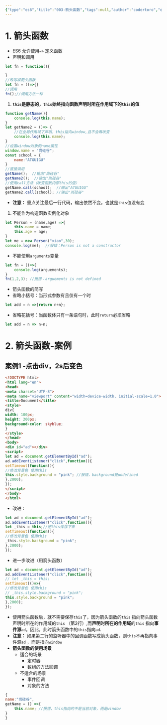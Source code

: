```yaml
---
{"type":"es6","title":"003-箭头函数","tags":null,"author":"codertoro","establish":"2025-04-07","update":"2025-04-07","dg-publish":true,"permalink":"/Projects/004-ES6/003-箭头函数/","dgPassFrontmatter":true,"created":"2025-04-07T22:23:37.885+08:00","updated":"2025-04-07T22:25:37.765+08:00"}
---
```


# 1. 箭头函数
- ES6 允许使用`=>` 定义函数
- 声明和调用
```js
let fn = function(){

}
//改写成箭头函数
let fn = ()=>{}
//调用
fn();//调用方法一样
```
1. **`this`是静态的，`this`始终指向函数声明时所在作用域下的`this`的值**

```js
function getName(){
	console.log(this.name);
}
let getName2 = ()=> {
	//在全局作用域下声明，this指向window,且不会再改变
	console.log(this.name); 
}
//设置window对象的name属性
window.name = "尚硅谷";
const school = {
	name:"ATGUIGU"
}
//直接调用
getName();  //输出"尚硅谷"
getName2();  //输出"尚硅谷"
//使用call方法（改变函数内部this的值）
getName.call(school);  //输出"ATGUIGU"
getName2.call(school); //输出"尚硅谷"
```
- **注意：** 重点关注最后一行代码，输出依然不变，也就是`this`值没有变

1. 不能作为构造函数实例化对象
```javascript
let Person = (name,age) =>{
	this.name = name;
	this.age = age;
}
let me = new Person("xiao",30);
console.log(me);  //报错：Person is not a constructor
```
 - 不能使用`arguments`变量
```javascript
let fn = ()=>{
	console.log(arguements);
}
fn(1,2,3); //报错：arguements is not defined
```
- 箭头函数的简写
- 省略小括号：当形式参数有且仅有一个时
```javascript
let add = n =>{return n+n};
```
- 省略花括号：当函数体只有一条语句时，此时`return`必须省略

```javascript
let add = n => n+n;
```
# 2. 箭头函数-案例
## 案例1 -点击div，2s后变色
```html
<!DOCTYPE html>
<html lang="en">
<head>
<meta charset="UTF-8">
<meta name="viewport" content="width=device-width, initial-scale=1.0">
<title>Document</title>
<style>
div{
width: 100px;
height: 200px;
background-color: skyblue;
}
</style>
</head>
<body>
<div id="ad"></div>
<script>
let ad = document.getElementById("ad");
ad.addEventListener("click",function(){
setTimeout(function(){
//修改背景色 使用this
this.style.background = "pink"; //报错，background是undefined
},2000);
});
</script>
</body>
</html>
```
- 改进：
```javascript
let ad = document.getElementById("ad");
ad.addEventListener("click",function(){
let _this = this;//把this保存下来
setTimeout(function(){
//修改背景色 使用this
_this.style.background = "pink";
},2000);
});
```
- 进一步改进（用箭头函数）
```javascript
let ad = document.getElementById("ad");
ad.addEventListener("click",function(){
// let _this = this;
setTimeout(()=>{
//修改背景色 使用this
// _this.style.background = "pink";
this.style.background = "pink";
},2000);
});
```
- 使用箭头函数后，就不需要保存`this`了，因为箭头函数的`this` 指向箭头函数声明时所在的作用域的`this` （第2行）,而**声明时所在的作用域**的`this` 指向**事件源**`ad`。因此，此时箭头函数中的`this`指向`ad`.
- **注意：** 如果第二行的监听器中的回调函数写成箭头函数，则`this`不再指向事件源`ad` ，而是指向`window`
- **箭头函数的使用场景**
	- 适合的场景
		- 定时器
		- 数组的方法回调
	- 不适合的场景
		- 事件回调
		- 对象的方法
```javascript
{
name:"尚硅谷",
getName = () =>{
	this.name; //报错，this指向的不是当前对象，而是window
}
}
```
